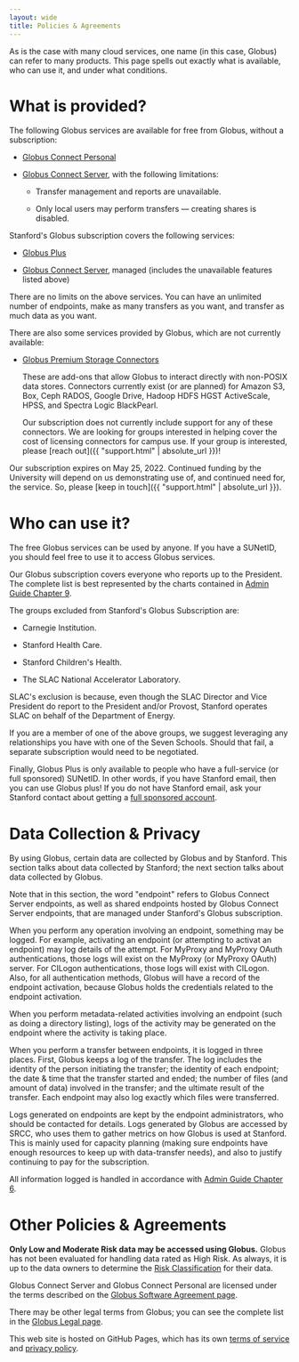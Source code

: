 ```yaml
---
layout: wide
title: Policies & Agreements
---
```


<div class="well">
As is the case with many cloud services, one name (in this case, Globus) can
refer to many products.  This page spells out exactly what is available, who
can use it, and under what conditions.
</div>

# What is provided?

The following Globus services are available for free from Globus, without a
subscription:

* [Globus Connect Personal](https://www.globus.org/globus-connect-personal)

* [Globus Connect Server](https://www.globus.org/globus-connect-server),
  with the following limitations:

  * Transfer management and reports are unavailable.

  * Only local users may perform transfers — creating shares is disabled.

Stanford's Globus subscription covers the following services:

* [Globus Plus](https://www.globus.org/researchers/plus-plans)

* [Globus Connect Server](https://www.globus.org/globus-connect-server),
  managed (includes the unavailable features listed above)

There are no limits on the above services.  You can have an unlimited number of
endpoints, make as many transfers as you want, and transfer as much data as you
want.

There are also some services provided by Globus, which are not currently
available:

* [Globus Premium Storage Connectors](https://www.globus.org/connectors)

  These are add-ons that allow Globus to interact directly with non-POSIX
  data stores.  Connectors currently exist (or are planned) for Amazon S3, Box,
  Ceph RADOS, Google Drive, Hadoop HDFS HGST ActiveScale, HPSS, and Spectra
  Logic BlackPearl.

  Our subscription does not currently include support for any of these
  connectors.  We are looking for groups interested in helping cover the cost
  of licensing connectors for campus use.  If your group is interested, please
  [reach out]({{ "support.html" | absolute_url }})!

Our subscription expires on May 25, 2022.  Continued funding by the University
will depend on us demonstrating use of, and continued need for, the service.
So, please [keep in touch]({{ "support.html" | absolute_url }}).

# Who can use it?

The free Globus services can be used by anyone.  If you have a SUNetID, you
should feel free to use it to access Globus services.

Our Globus subscription covers everyone who reports up to the President.  The
complete list is best represented by the charts contained in [Admin Guide
Chapter 9](https://adminguide.stanford.edu/chapter-9).

The groups excluded from Stanford's Globus Subscription are:

* Carnegie Institution.

* Stanford Health Care.

* Stanford Children's Health.

* The SLAC National Accelerator Laboratory.

SLAC's exclusion is because, even though the SLAC Director and Vice President
do report to the President and/or Provost, Stanford operates SLAC on behalf
of the Department of Energy.

If you are a member of one of the above groups, we suggest leveraging any
relationships you have with one of the Seven Schools.  Should that fail, a
separate subscription would need to be negotiated.

Finally, Globus Plus is only available to people who have a full-service (or
full sponsored) SUNetID.  In other words, if you have Stanford email, then you
can use Globus plus!   If you do not have Stanford email, ask your Stanford
contact about getting a [full sponsored
account](https://uit.stanford.edu/service/sponsorship/sponsoredservices).

# Data Collection & Privacy

By using Globus, certain data are collected by Globus and by Stanford.  This
section talks about data collected by Stanford; the next section talks about
data collected by Globus.

Note that in this section, the word "endpoint" refers to Globus Connect Server
endpoints, as well as shared endpoints hosted by Globus Connect Server
endpoints, that are managed under Stanford's Globus subscription.

When you perform any operation involving an endpoint, something may be logged.
For example, activating an endpoint (or attempting to activat an endpoint) may
log details of the attempt.  For MyProxy and MyProxy OAuth authentications,
those logs will exist on the MyProxy (or MyProxy OAuth) server.  For CILogon
authentications, those logs will exist with CILogon.  Also, for all
authentication methods, Globus will have a record of the endpoint activation,
because Globus holds the credentials related to the endpoint activation.

When you perform metadata-related activities involving an endpoint (such as
doing a directory listing), logs of the activity may be generated on the
endpoint where the activity is taking place.

When you perform a transfer between endpoints, it is logged in three places.
First, Globus keeps a log of the transfer.  The log includes the identity of
the person initiating the transfer; the identity of each endpoint; the date &
time that the transfer started and ended; the number of files (and amount of
data) involved in the transfer; and the ultimate result of the transfer.  Each
endpoint may also log exactly which files were transferred.

Logs generated on endpoints are kept by the endpoint administrators, who should
be contacted for details.  Logs generated by Globus are accessed by SRCC, who
uses them to gather metrics on how Globus is used at Stanford.  This is mainly
used for capacity planning (making sure endpoints have enough resources to keep
up with data-transfer needs), and also to justify continuing to pay for the
subscription.

All information logged is handled in accordance with [Admin Guide Chapter
6](https://adminguide.stanford.edu/chapter-6).

# Other Policies & Agreements

**Only Low and Moderate Risk data may be accessed using Globus.**  Globus has not
been evaluated for handling data rated as High Risk.  As always, it is up to
the data owners to determine the [Risk
Classification](http://dataclass.stanford.edu/) for their data. 

Globus Connect Server and Globus Connect Personal are licensed under the terms
described on the [Globus Software Agreement
page](https://www.globus.org/legal/software-license).

There may be other legal terms from Globus; you can see the complete list in
the [Globus Legal page](https://www.globus.org/legal).

This web site is hosted on GitHub Pages, which has its own [terms of
service](https://help.github.com/articles/github-terms-of-service/) and
[privacy policy](https://help.github.com/articles/github-privacy-statement/).
